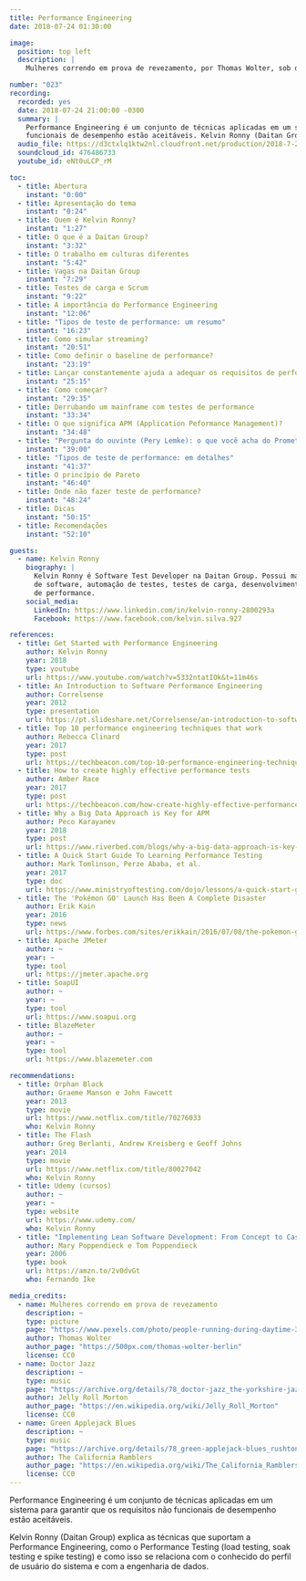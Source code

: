 ```yaml
---
title: Performance Engineering
date: 2018-07-24 01:30:00

image:
  position: top left
  description: |
    Mulheres correndo em prova de revezamento, por Thomas Wolter, sob domínio público.

number: "023"
recording:
  recorded: yes
  date: 2018-07-24 21:00:00 -0300
  summary: |
    Performance Engineering é um conjunto de técnicas aplicadas em um sistema para garantir que os requisitos não
    funcionais de desempenho estão aceitáveis. Kelvin Ronny (Daitan Group) dá uma visão geral sobre o tema.
  audio_file: https://d3ctxlq1ktw2nl.cloudfront.net/production/2018-7-26/4256361-48000-2-2231c3d9dddcb.mp3
  soundcloud_id: 476486733
  youtube_id: eNt0uLCP_rM

toc:
  - title: Abertura
    instant: "0:00"
  - title: Apresentação do tema
    instant: "0:24"
  - title: Quem é Kelvin Ronny?
    instant: "1:27"
  - title: O que é a Daitan Group?
    instant: "3:32"
  - title: O trabalho em culturas diferentes
    instant: "5:42"
  - title: Vagas na Daitan Group
    instant: "7:29"
  - title: Testes de carga e Scrum
    instant: "9:22"
  - title: A importância do Performance Engineering
    instant: "12:06"
  - title: "Tipos de teste de performance: um resumo"
    instant: "16:23"
  - title: Como simular streaming?
    instant: "20:51"
  - title: Como definir o baseline de performance?
    instant: "23:19"
  - title: Lançar constantemente ajuda a adequar os requisitos de performance
    instant: "25:15"
  - title: Como começar?
    instant: "29:35"
  - title: Derrubando um mainframe com testes de performance
    instant: "33:34"
  - title: O que significa APM (Application Peformance Management)?
    instant: "34:48"
  - title: "Pergunta do ouvinte (Pery Lemke): o que você acha do Prometheus?"
    instant: "39:00"
  - title: "Tipos de teste de performance: em detalhes"
    instant: "41:37"
  - title: O princípio de Pareto
    instant: "46:40"
  - title: Onde não fazer teste de performance?
    instant: "48:24"
  - title: Dicas
    instant: "50:15"
  - title: Recomendações
    instant: "52:10"

guests:
  - name: Kelvin Ronny
    biography: |
      Kelvin Ronny é Software Test Developer na Daitan Group. Possui mais de 8 anos de experiência na área de engenharia
      de software, automação de testes, testes de carga, desenvolvimento de sistemas e engenharia de dados para análise
      de performance.
    social_media:
      LinkedIn: https://www.linkedin.com/in/kelvin-ronny-2800293a
      Facebook: https://www.facebook.com/kelvin.silva.927

references:
  - title: Get Started with Performance Engineering
    author: Kelvin Ronny
    year: 2018
    type: youtube
    url: https://www.youtube.com/watch?v=5332ntatIOk&t=11m46s
  - title: An Introduction to Software Performance Engineering
    author: Correlsense
    year: 2012
    type: presentation
    url: https://pt.slideshare.net/Correlsense/an-introduction-to-software-performance-engineering
  - title: Top 10 performance engineering techniques that work
    author: Rebecca Clinard
    year: 2017
    type: post
    url: https://techbeacon.com/top-10-performance-engineering-techniques-work
  - title: How to create highly effective performance tests
    author: Amber Race
    year: 2017
    type: post
    url: https://techbeacon.com/how-create-highly-effective-performance-tests
  - title: Why a Big Data Approach is Key for APM
    author: Peco Karayanev
    year: 2018
    type: post
    url: https://www.riverbed.com/blogs/why-a-big-data-approach-is-key-for-apm.html
  - title: A Quick Start Guide To Learning Performance Testing
    author: Mark Tomlinson, Perze Ababa, et al.
    year: 2017
    type: doc
    url: https://www.ministryoftesting.com/dojo/lessons/a-quick-start-guide-to-learning-performance-testing
  - title: The 'Pokémon GO' Launch Has Been A Complete Disaster
    author: Erik Kain
    year: 2016
    type: news
    url: https://www.forbes.com/sites/erikkain/2016/07/08/the-pokemon-go-launch-has-been-a-complete-disaster
  - title: Apache JMeter
    author: ~
    year: ~
    type: tool
    url: https://jmeter.apache.org
  - title: SoapUI
    author: ~
    year: ~
    type: tool
    url: https://www.soapui.org
  - title: BlazeMeter
    author: ~
    year: ~
    type: tool
    url: https://www.blazemeter.com

recommendations:
  - title: Orphan Black
    author: Graeme Manson e John Fawcett
    year: 2013
    type: movie
    url: https://www.netflix.com/title/70276033
    who: Kelvin Ronny
  - title: The Flash
    author: Greg Berlanti, Andrew Kreisberg e Geoff Johns
    year: 2014
    type: movie
    url: https://www.netflix.com/title/80027042
    who: Kelvin Ronny
  - title: Udemy (cursos)
    author: ~
    year: ~
    type: website
    url: https://www.udemy.com/
    who: Kelvin Ronny
  - title: "Implementing Lean Software Development: From Concept to Cash"
    author: Mary Poppendieck e Tom Poppendieck
    year: 2006
    type: book
    url: https://amzn.to/2v0dvGt
    who: Fernando Ike

media_credits:
  - name: Mulheres correndo em prova de revezamento
    description: ~
    type: picture
    page: "https://www.pexels.com/photo/people-running-during-daytime-33703/"
    author: Thomas Wolter
    author_page: "https://500px.com/thomas-wolter-berlin"
    license: CC0
  - name: Doctor Jazz
    description: ~
    type: music
    page: "https://archive.org/details/78_doctor-jazz_the-yorkshire-jazz-band-alan-cooper-dickie-hawdon-eddie-odonnell-kit-b_gbia0009430b"
    author: Jelly Roll Morton
    author_page: "https://en.wikipedia.org/wiki/Jelly_Roll_Morton"
    license: CC0
  - name: Green Applejack Blues
    description: ~
    type: music
    page: "https://archive.org/details/78_green-applejack-blues_rushtons-california-ramblers-chuck-mackey-paul-weigand-rosy_gbia0030436b"
    author: The California Ramblers
    author_page: "https://en.wikipedia.org/wiki/The_California_Ramblers"
    license: CC0
---
```


Performance Engineering é um conjunto de técnicas aplicadas em um sistema para garantir que os requisitos não funcionais
de desempenho estão aceitáveis.

Kelvin Ronny (Daitan Group) explica as técnicas que suportam a Performance Engineering, como o Performance Testing
(load testing, soak testing e spike testing) e como isso se relaciona com o conhecido do perfil de usuário do sistema
e com a engenharia de dados.
